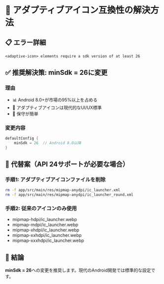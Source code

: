 # 🔧 アダプティブアイコン互換性の解決方法

## 📋 エラー詳細
```
<adaptive-icon> elements require a sdk version of at least 26
```

## ✅ 推奨解決策: minSdk = 26に変更

### **理由**
- 📊 Android 8.0+が市場の95%以上を占める
- 🎨 アダプティブアイコンは現代的なUI/UX標準
- 🔧 保守が簡単

### **変更内容**
```kotlin
defaultConfig {
    minSdk = 26  // Android 8.0以降
}
```

## 🔄 代替案（API 24サポートが必要な場合）

### **手順1: アダプティブアイコンファイルを削除**
```bash
rm -f app/src/main/res/mipmap-anydpi/ic_launcher.xml
rm -f app/src/main/res/mipmap-anydpi/ic_launcher_round.xml
```

### **手順2: 従来のアイコンのみ使用**
- mipmap-hdpi/ic_launcher.webp
- mipmap-mdpi/ic_launcher.webp  
- mipmap-xhdpi/ic_launcher.webp
- mipmap-xxhdpi/ic_launcher.webp
- mipmap-xxxhdpi/ic_launcher.webp

## 🚀 結論
**minSdk = 26**への変更を推奨します。現代のAndroid開発では標準的な設定です。